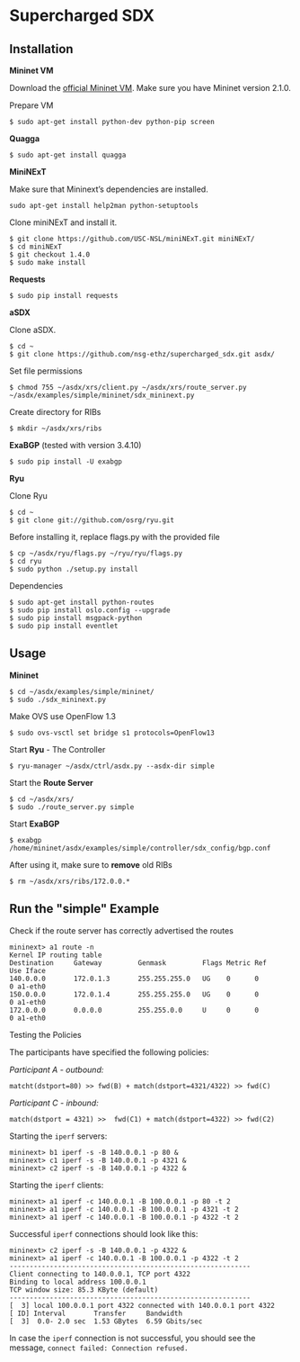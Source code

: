 # Supercharged SDX
## Installation
__Mininet VM__

Download the [official Mininet VM](https://github.com/mininet/mininet/wiki/Mininet-VM-Images "Mininet VM Images"). Make sure you have Mininet version 2.1.0. 

Prepare VM  

    $ sudo apt-get install python-dev python-pip screen
    
__Quagga__

    $ sudo apt-get install quagga
    
__MiniNExT__

Make sure that Mininext’s dependencies are installed.  

    sudo apt-get install help2man python-setuptools

Clone miniNExT and install it.  

    $ git clone https://github.com/USC-NSL/miniNExT.git miniNExT/  
    $ cd miniNExT  
    $ git checkout 1.4.0  
    $ sudo make install  

__Requests__  

    $ sudo pip install requests

__aSDX__

Clone aSDX.  

    $ cd ~  
    $ git clone https://github.com/nsg-ethz/supercharged_sdx.git asdx/ 
    
Set file permissions
    
    $ chmod 755 ~/asdx/xrs/client.py ~/asdx/xrs/route_server.py ~/asdx/examples/simple/mininet/sdx_mininext.py

Create directory for RIBs

    $ mkdir ~/asdx/xrs/ribs

__ExaBGP__ (tested with version 3.4.10)  

    $ sudo pip install -U exabgp  

__Ryu__

Clone Ryu  

    $ cd ~  
    $ git clone git://github.com/osrg/ryu.git  

Before installing it, replace flags.py with the provided file

    $ cp ~/asdx/ryu/flags.py ~/ryu/ryu/flags.py
    $ cd ryu
    $ sudo python ./setup.py install

Dependencies

    $ sudo apt-get install python-routes  
    $ sudo pip install oslo.config --upgrade  
    $ sudo pip install msgpack-python  
    $ sudo pip install eventlet  

## Usage
__Mininet__ 

    $ cd ~/asdx/examples/simple/mininet/  
    $ sudo ./sdx_mininext.py  

Make OVS use OpenFlow 1.3  

    $ sudo ovs-vsctl set bridge s1 protocols=OpenFlow13

Start __Ryu__ - The Controller  

    $ ryu-manager ~/asdx/ctrl/asdx.py --asdx-dir simple

Start the __Route Server__  

    $ cd ~/asdx/xrs/
    $ sudo ./route_server.py simple

Start __ExaBGP__  

    $ exabgp /home/mininet/asdx/examples/simple/controller/sdx_config/bgp.conf

After using it, make sure to __remove__ old RIBs  

    $ rm ~/asdx/xrs/ribs/172.0.0.* 
    
## Run the "simple" Example
Check if the route server has correctly advertised the routes  

    mininext> a1 route -n  
    Kernel IP routing table  
    Destination     Gateway         Genmask         Flags Metric Ref    Use Iface  
    140.0.0.0       172.0.1.3       255.255.255.0   UG    0      0        0 a1-eth0  
    150.0.0.0       172.0.1.4       255.255.255.0   UG    0      0        0 a1-eth0  
    172.0.0.0       0.0.0.0         255.255.0.0     U     0      0        0 a1-eth0  

Testing the Policies

The participants have specified the following policies:  

_Participant A - outbound:_

    matcht(dstport=80) >> fwd(B) + match(dstport=4321/4322) >> fwd(C)

_Participant C - inbound:_

    match(dstport = 4321) >>  fwd(C1) + match(dstport=4322) >> fwd(C2)

Starting the  `iperf` servers:  

    mininext> b1 iperf -s -B 140.0.0.1 -p 80 &  
    mininext> c1 iperf -s -B 140.0.0.1 -p 4321 &  
    mininext> c2 iperf -s -B 140.0.0.1 -p 4322 &  

Starting the  `iperf` clients:  

    mininext> a1 iperf -c 140.0.0.1 -B 100.0.0.1 -p 80 -t 2  
    mininext> a1 iperf -c 140.0.0.1 -B 100.0.0.1 -p 4321 -t 2  
    mininext> a1 iperf -c 140.0.0.1 -B 100.0.0.1 -p 4322 -t 2  

Successful `iperf` connections should look like this:  

    mininext> c2 iperf -s -B 140.0.0.1 -p 4322 &  
    mininext> a1 iperf -c 140.0.0.1 -B 100.0.0.1 -p 4322 -t 2  
    ------------------------------------------------------------  
    Client connecting to 140.0.0.1, TCP port 4322  
    Binding to local address 100.0.0.1  
    TCP window size: 85.3 KByte (default)  
    ------------------------------------------------------------  
    [  3] local 100.0.0.1 port 4322 connected with 140.0.0.1 port 4322  
    [ ID] Interval       Transfer     Bandwidth  
    [  3]  0.0- 2.0 sec  1.53 GBytes  6.59 Gbits/sec  

In case the `iperf` connection is not successful, you should see the message, `connect failed: Connection refused.`
